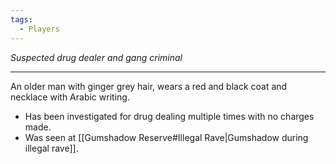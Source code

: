 ```yaml
---
tags:
  - Players
---
```

*Suspected drug dealer and gang criminal*

---
An older man with ginger grey hair, wears a red and black coat and necklace with Arabic writing.
- Has been investigated for drug dealing multiple times with no charges made.
- Was seen at [[Gumshadow Reserve#Illegal Rave|Gumshadow during illegal rave]].

